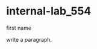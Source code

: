 # internal-lab_554
<html>
  <head>
    <body>
      <title:first web page</title>
  </head>
        <h>first name</h>
        <p>write a paragraph.</p>
      </body>
</html>
